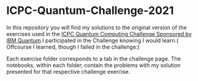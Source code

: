 # ICPC-Quantum-Challenge-2021

In this repository you will find my solutions to the original version of the exercises used in the [ICPC Quantum Computing Challenge Sponsored by IBM Quantum](https://challenges.quantum-computing.ibm.com/icpc).I participated in the Challenge knowing I would learn.( Offcourse I learned, though I failed in the challenge:)

Each exercise folder corresponds to a tab in the challenge page. The notebooks, within each folder, contain the problems with my solution presented for that respective challenge exercise.
